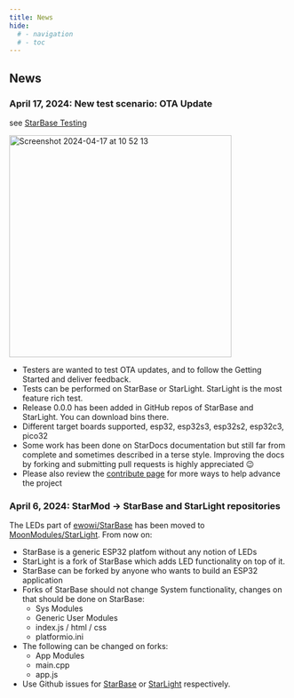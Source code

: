 ```yaml
---
title: News
hide:
  # - navigation
  # - toc
---
```


## News

### April 17, 2024: New test scenario: OTA Update

see [StarBase Testing](https://ewowi.github.io/StarDocs/StarBase/Testing/)

<img width="400" alt="Screenshot 2024-04-17 at 10 52 13" src="https://github.com/ewowi/StarDocs/assets/138451817/fc72063e-20b5-4f55-ba13-cbe80b889b0b">

* Testers are wanted to test OTA updates, and to follow the Getting Started and deliver feedback.
* Tests can be performed on StarBase or StarLight. StarLight is the most feature rich test.
* Release 0.0.0 has been added in GitHub repos of StarBase and StarLight. You can download bins there.
* Different target boards supported, esp32, esp32s3, esp32s2, esp32c3, pico32
* Some work has been done on StarDocs documentation but still far from complete and sometimes described in a terse style. Improving the docs by forking and submitting pull requests is highly appreciated :wink:
* Please also review the [contribute page](https://ewowi.github.io/StarDocs/StarBase/Contribute/) for more ways to help advance the project



### April 6, 2024: StarMod -> StarBase and StarLight repositories

The LEDs part of [ewowi/StarBase](https://github.com/ewowi/StarBase) has been moved to [MoonModules/StarLight](https://github.com/MoonModules/StarLight). From now on:

* StarBase is a generic ESP32 platfom without any notion of LEDs
* StarLight is a fork of StarBase which adds LED functionality on top of it.
* StarBase can be forked by anyone who wants to build an ESP32 application
* Forks of StarBase should not change System functionality, changes on that should be done on StarBase:
    * Sys Modules 
    * Generic User Modules
    * index.js / html / css
    * platformio.ini
* The following can be changed on forks:
    * App Modules
    * main.cpp
    * app.js 
* Use Github issues for [StarBase](https://github.com/ewowi/StarBase/issues) or [StarLight](https://github.com/MoonModules/StarLight/issues) respectively.
